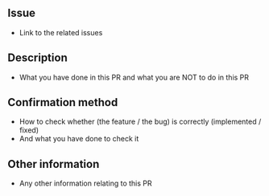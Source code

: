 ## Issue
- Link to the related issues

## Description
- What you have done in this PR and what you are NOT to do in this PR

## Confirmation method
- How to check whether (the feature / the bug) is correctly (implemented / fixed)
- And what you have done to check it

## Other information
- Any other information relating to this PR
